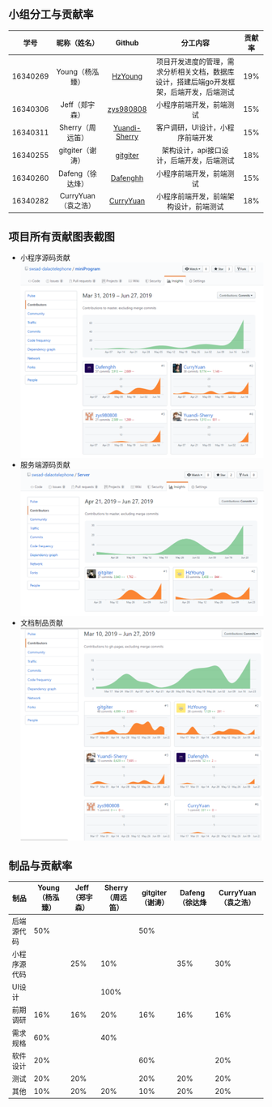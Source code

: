## 小组分工与贡献率

|学号|昵称（姓名）|Github|分工内容|贡献率|
|:--:|:--:|:--:|:--:|:--:|
|16340269|Young（杨泓臻）|[HzYoung](https://github.com/HzYoung)|项目开发进度的管理，需求分析相关文档，数据库设计，搭建后端go开发框架，后端开发，后端测试|19%|
|16340306|Jeff（郑宇森）|[zys980808](https://github.com/zys980808)|小程序前端开发，前端测试|15%|
|16340311|Sherry（周远笛）|[Yuandi-Sherry](https://github.com/Yuandi-Sherry)|客户调研，UI设计，小程序前端开发|15%|
|16340255|gitgiter（谢涛）|[gitgiter](https://github.com/gitgiter)|架构设计，api接口设计，后端开发，后端测试|18%|
|16340260|Dafeng（徐达烽）|[Dafenghh](https://github.com/Dafenghh)|小程序前端开发，前端测试|15%|
|16340282|CurryYuan（袁之浩）|[CurryYuan](https://github.com/CurryYuan)|小程序前端开发，前端架构设计，前端测试|18%|



## 项目所有贡献图表截图
- 小程序源码贡献
![小程序源码贡献](images/weApp-contribution.PNG)
- 服务端源码贡献
![服务端源码贡献](images/server-contribution.PNG)
- 文档制品贡献
![文档制品贡献](images/docs-contribution.PNG)


## 制品与贡献率

| 制品       | Young（杨泓臻） | Jeff（郑宇森） | Sherry（周远笛） |gitgiter（谢涛） | Dafeng（徐达烽| CurryYuan（袁之浩） |
| ---------- | ---- | ------ | ------ | ------ | ------ | ------ |
| 后端源代码  | 50% |    |   |  50%  |   |    |
| 小程序源代码  |   |  25%  |  10% |   | 35%  |  30%  |
| UI设计   |   |     | 100%   |  |    |   |
| 前期调研   | 16%  |  16%    | 20%    |  16%     | 16%    | 16%    |
| 需求规格 | 60%  |  | 40%  |   |     |    |
| 软件设计 |  20% |  | | 60%|   | 20%|
| 测试 | 20% | 20% |   | 20% | 20% | 20%|
| 其他 | 10% | 20% | 20% | 10% | 20%| 20%|
